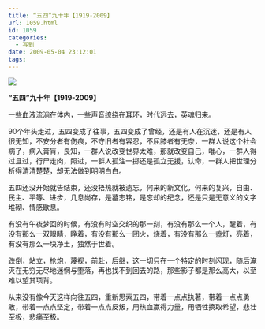 ```yaml
---
title: “五四”九十年【1919-2009】
url: 1059.html
id: 1059
categories:
  - 写到
date: 2009-05-04 23:12:01
tags:
---
```


![](http://photo.guolaijie.com/rooufer/attachments/month_0905/w20095501216.jpg)  
  

**“五四”九十年【1919-2009】**

  
一些血液流淌在体内，一些声音缭绕在耳环，时代远去，英魂归来。  
  
90个年头走过，五四变成了往事，五四变成了曾经，还是有人在沉迷，还是有人很无知，不安分者有伤痕，不守旧者有容忍，不屈膝者有无奈，一群人说这个社会病了，病入膏肓，良知，一群人说改变世界太难，那就改变自己，唯心，一群人得过且过，行尸走肉，照过，一群人孤注一掷还是孤立无援，认命，一群人把世理分析得清清楚楚，却无法做到明明白白。  
  
五四还没开始就告结束，还没捂热就被遗忘，何来的新文化，何来的复兴，自由、民主、平等、进步，几息尚存，是墓志铭，是忘却的纪念，还是只是无意义的文字堆砌、情感歇息。  
  
有没有午夜梦回的时候，有没有时空交织的那一刻，有没有那么一个人，醒着，有没有那么一双眼睛，睁着，有没有那么一团火，烧着，有没有那么一盏灯，亮着，有没有那么一块净土，独然于世着。  
  
跌倒，站立，枪炮，蔑视，前赴，后继，这一切只在一个特定的时刻闪现，随后淹灭在无穷无尽地迷惘与堕落，再也找不到回去的路，那些影子都是那么高大，以至难以望其项背。  
  
从来没有像今天这样向往五四，重新思索五四，带着一点点执著，带着一点点勇敢，带着一点点坚定，带着一点点反叛，用热血赢得力量，用牺牲换取希望，悲壮至极，悲痛至极。